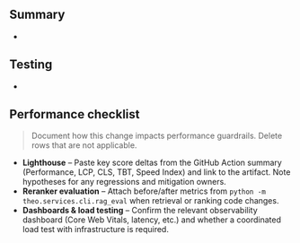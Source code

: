 ## Summary
- 

## Testing
- 

## Performance checklist
> Document how this change impacts performance guardrails. Delete rows that are not applicable.

- **Lighthouse** – Paste key score deltas from the GitHub Action summary (Performance, LCP, CLS, TBT, Speed Index) and link to the artifact. Note hypotheses for any regressions and mitigation owners.
- **Reranker evaluation** – Attach before/after metrics from `python -m theo.services.cli.rag_eval` when retrieval or ranking code changes.
- **Dashboards & load testing** – Confirm the relevant observability dashboard (Core Web Vitals, latency, etc.) and whether a coordinated load test with infrastructure is required.
